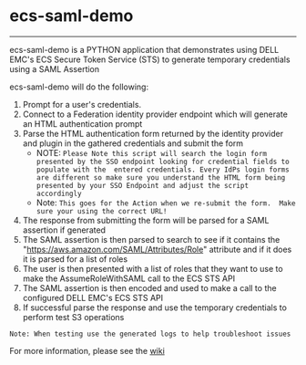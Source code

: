 # ecs-saml-demo
----------------------------------------------------------------------------------------------
ecs-saml-demo is a PYTHON application that demonstrates using DELL EMC's 
ECS Secure Token Service (STS) to generate temporary credentials using a SAML Assertion

ecs-saml-demo will do the following:
1. Prompt for a user's credentials.  
2. Connect to a Federation identity provider endpoint which will generate an HTML authentication prompt
3. Parse the HTML authentication form returned by the identity provider and plugin in the gathered credentials 
and submit the form
   - NOTE: `Please Note this script will search the login form presented by the SSO endpoint looking for credential fields to populate with the 
         entered credentials. Every IdPs login forms are different so make sure you understand the HTML form being presented by your SSO
         Endpoint and adjust the script accordingly`
   - Note: `This goes for the Action when we re-submit the form.  Make sure your using the correct URL!`
4. The response from submitting the form will be parsed for a SAML assertion if generated
5. The SAML assertion is then parsed to search to see if it contains the "https://aws.amazon.com/SAML/Attributes/Role" attribute and if it does it is parsed for a list of roles
6. The user is then presented with a list of roles that they want to use to make the AssumeRoleWithSAML call to the ECS STS API
6. The SAML assertion is then encoded and used to make a call to the configured DELL EMC's ECS STS API
7. If successful parse the response and use the temporary credentials to perform test S3 operations

`Note: When testing use the generated logs to help troubleshoot issues`

For more information, please see the [wiki](https://github.com/OohDark30/ecs-saml-demo/wiki)


